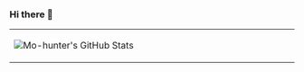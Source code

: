 ### Hi there 👋

<table width="800px">
<tr>

<td valign="top" width="40%">
  
![Mo-hunter's GitHub Stats](https://github-readme-stats.vercel.app/api?username=mo-hunter123&show_icons=true&hide_border=true&icon_color=586069&title_color=a0a9af)

</td>
